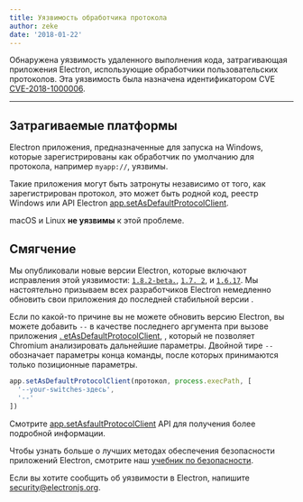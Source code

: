 ```yaml
---
title: Уязвимость обработчика протокола
author: zeke
date: '2018-01-22'
---
```


Обнаружена уязвимость удаленного выполнения кода, затрагивающая приложения Electron, использующие обработчики пользовательских протоколов. Эта уязвимость была назначена идентификатором CVE [CVE-2018-1000006](https://cve.mitre.org/cgi-bin/cvename.cgi?name=CVE-2018-1000006).

---

## Затрагиваемые платформы

Electron приложения, предназначенные для запуска на Windows, которые зарегистрированы как обработчик по умолчанию для протокола, например `myapp://`, уязвимы.

Такие приложения могут быть затронуты независимо от того, как зарегистрирован протокол, это может быть родной код, реестр Windows или API Electron [app.setAsDefaultProtocolClient](https://electronjs.org/docs/api/app#appsetasdefaultprotocolclientprotocol-path-args-macos-windows).

macOS и Linux **не уязвимы** к этой проблеме.

## Смягчение

Мы опубликовали новые версии Electron, которые включают исправления этой уязвимости: [`1.8.2-beta.`](https://github.com/electron/electron/releases/tag/v1.8.2-beta.5), [`1.7. 2`](https://github.com/electron/electron/releases/tag/v1.7.12), и [`1.6.17`](https://github.com/electron/electron/releases/tag/v2.6.17). Мы настоятельно призываем всех разработчиков Electron немедленно обновить свои приложения до последней стабильной версии .

Если по какой-то причине вы не можете обновить версию Electron, вы можете добавить `--` в качестве последнего аргумента при вызове приложения [. etAsDefaultProtocolClient](https://electronjs.org/docs/api/app#appsetasdefaultprotocolclientprotocol-path-args-macos-windows), , который не позволяет Chromium анализировать дальнейшие параметры. Двойной тире `--` обозначает параметры конца команды, после которых принимаются только позиционные параметры.

```js
app.setAsDefaultProtocolClient(протокол, process.execPath, [
  '--your-switches-здесь',
  '--'
])
```

Смотрите [app.setAsfaultProtocolClient](https://electronjs.org/docs/api/app#appsetasdefaultprotocolclientprotocol-path-args-macos-windows) API для получения более подробной информации.

Чтобы узнать больше о лучших методах обеспечения безопасности приложений Electron, смотрите наш [учебник по безопасности](https://electronjs.org/docs/tutorial/security).

Если вы хотите сообщить об уязвимости в Electron, напишите security@electronjs.org.
